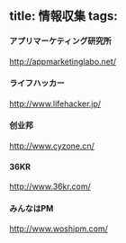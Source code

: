 title: 情報収集
tags:
---

#### アプリマーケティング研究所

http://appmarketinglabo.net/

#### ライフハッカー

http://www.lifehacker.jp/

#### 创业邦

http://www.cyzone.cn/

#### 36KR

http://www.36kr.com/

#### みんなはPM

http://www.woshipm.com/
